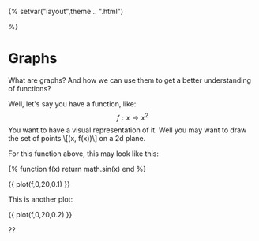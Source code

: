 {%
setvar("layout",theme .. ".html")

%}

# Graphs

What are graphs? And how we can use them to get a better understanding of functions?

Well, let's say you have a function, like:
$$ f: x \to x^2 $$
You want to have a visual representation of it.
Well you may want to draw the set of points \\\[(x, f(x))\\\] on a 2d plane.

For this function above, this may look like this:

{%
function f(x)
	return math.sin(x)
end
%}

{{ plot(f,0,20,0.1) }}

This is another plot:

{{ plot(f,0,20,0.2) }}

??